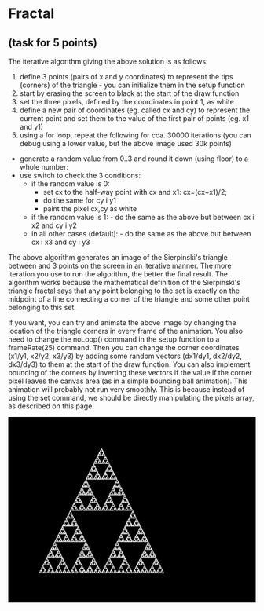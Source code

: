 # Fractal
## (task for 5 points)
The iterative algorithm giving the above solution is as follows:

1. define 3 points (pairs of x and y coordinates) to represent the tips (corners) of the triangle - you can initialize them in the setup function
2. start by erasing the screen to black at the start of the draw function
3. set the three pixels, defined by the coordinates in point 1, as white
4. define a new pair of coordinates (eg. called cx and cy) to represent the current point and set them to the value of the first pair of points (eg. x1 and y1)
5. using a for loop, repeat the following for cca. 30000 iterations (you can debug using a lower value, but the above image used 30k points)
  * generate a random value from 0..3 and round it down (using floor) to a whole number:
  * use switch to check the 3 conditions:
      - if the random value is 0:
           - set cx to the half-way point with cx and x1: cx=(cx+x1)/2;
           - do the same for cy i y1
           - paint the pixel cx,cy as white
     - if the random value is 1:
           - do the same as the above but between cx i x2 and cy i y2
     - in all other cases (default):
           - do the same as the above but between cx i x3 and cy i y3

The above algorithm generates an image of the Sierpinski's triangle between and 3 points on the screen in an iterative manner. 
The more iteration you use to run the algorithm, the better the final result. The algorithm works because the mathematical definition of
the Sierpinski's triangle fractal says that any point belonging to the set is exactly on the midpoint of a line connecting a corner of 
the triangle and some other point belonging to this set.

If you want, you can try and animate the above image by changing the location of the triangle corners in every frame of the animation.
You also need to change the noLoop() command in the setup function to a frameRate(25) command. 
Then you can change the corner coordinates (x1/y1, x2/y2, x3/y3) by adding some random vectors (dx1/dy1, dx2/dy2, dx3/dy3)
to them at the start of the draw function. You can also implement bouncing of the corners by inverting these vectors 
if the value if the corner pixel leaves the canvas area (as in a simple bouncing ball animation). 
This animation will probably not run very smoothly. This is because instead of using the set command, 
we should be directly manipulating the pixels array, as described on this page.

![fractal](./Assets/fractal.png)
